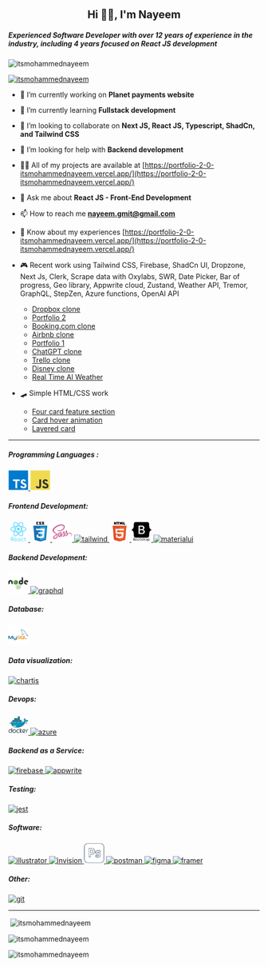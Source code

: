 <h2 align="center">Hi 👋🏼, I'm Nayeem</h2>
<h5>Experienced Software Developer with over 12 years of experience in the industry, including 4 years focused on React JS development</h5>

<p align="left">
        <img
        src="https://komarev.com/ghpvc/?username=itsmohammednayeem&label=Profile%20views&color=0e75b6&style=flat"
        alt="itsmohammednayeem" /> 
</p>

<p align="left"> 
        <a href="https://github.com/ryo-ma/github-profile-trophy">
        <img
            src="https://github-profile-trophy.vercel.app/?username=itsmohammednayeem" alt="itsmohammednayeem" />
            </a>
</p>

- 🔭 I’m currently working on **Planet payments website**

- 🌱 I’m currently learning **Fullstack development**

- 👯 I’m looking to collaborate on **Next JS, React JS, Typescript, ShadCn, and Tailwind CSS**

- 🤝 I’m looking for help with **Backend development**

- 👨‍💻 All of my projects are available at
  [https://portfolio-2-0-itsmohammednayeem.vercel.app/](https://portfolio-2-0-itsmohammednayeem.vercel.app/)

- 💬 Ask me about **React JS - Front-End Development**

- 📫 How to reach me **nayeem.gmit@gmail.com**

- 📄 Know about my experiences
  [https://portfolio-2-0-itsmohammednayeem.vercel.app/](https://portfolio-2-0-itsmohammednayeem.vercel.app/)

- 🎮 Recent work using Tailwind CSS, Firebase, ShadCn UI, Dropzone, Next Js, Clerk, Scrape data with Oxylabs, SWR, Date
  Picker, Bar of progress, Geo library, Appwrite cloud, Zustand, Weather API, Tremor, GraphQL, StepZen, Azure functions,
  OpenAI API
    - [Dropbox clone](https://dropbox-itsmohammednayeem.vercel.app/)
    - [Portfolio 2](https://portfolio-2-0-itsmohammednayeem.vercel.app/)
    - [Booking.com clone](https://booking-clone-neon.vercel.app/)
    - [Airbnb clone](https://airbnb-itsmohammednayeem.vercel.app/)
    - [Portfolio 1](https://resume-itsmohammednayeem.vercel.app/)
    - [ChatGPT clone](https://chatgpt-messenger-itsmohammednayeem.vercel.app/)
    - [Trello clone](https://trello-appwrite-clone-itsmohammednayeem.vercel.app/)
    - [Disney clone](https://disney-clone-itsmohammednayeem.vercel.app/)
    - [Real Time AI Weather](https://stepzen-weather-app-itsmohammednayeem.vercel.app/)

- 🛹 Simple HTML/CSS work
    - [Four card feature section](https://four-card-feature-section-master-itsmohammednayeem.vercel.app/)
    - [Card hover animation](https://css-card-hover-animation-itsmohammednayeem.vercel.app/)
    - [Layered card](https://layered-card-itsmohammednayeem.vercel.app/)

<hr/>

<h5 align="left">Programming Languages :</h5>

<p align="left"> 
<a href="https://www.typescriptlang.org/" target="_blank" rel="noreferrer"> <img
            src="https://raw.githubusercontent.com/devicons/devicon/master/icons/typescript/typescript-original.svg"
            alt="typescript" width="40" height="40" /> </a> <a href="https://developer.mozilla.org/en-US/docs/Web/JavaScript" target="_blank"
        rel="noreferrer"> <img
            src="https://raw.githubusercontent.com/devicons/devicon/master/icons/javascript/javascript-original.svg"
            alt="javascript" width="40" height="40" /> </a> 

</p>

<h5 align="left">Frontend Development:</h5>

<p align="left"> 

<a href="https://reactjs.org/" target="_blank" rel="noreferrer"> <img
            src="https://raw.githubusercontent.com/devicons/devicon/master/icons/react/react-original-wordmark.svg"
            alt="react" width="40" height="40" /> </a> <a href="https://www.w3schools.com/css/" target="_blank" rel="noreferrer"> <img
            src="https://raw.githubusercontent.com/devicons/devicon/master/icons/css3/css3-original-wordmark.svg"
            alt="css3" width="40" height="40" /> </a> <a href="https://sass-lang.com" target="_blank" rel="noreferrer">
        <img src="https://raw.githubusercontent.com/devicons/devicon/master/icons/sass/sass-original.svg" alt="sass"
            width="40" height="40" /> </a> <a href="https://tailwindcss.com/" target="_blank" rel="noreferrer"> <img
            src="https://www.vectorlogo.zone/logos/tailwindcss/tailwindcss-icon.svg" alt="tailwind" width="40"
            height="40" /> </a> <a href="https://www.w3.org/html/" target="_blank" rel="noreferrer"> <img
            src="https://raw.githubusercontent.com/devicons/devicon/master/icons/html5/html5-original-wordmark.svg"
            alt="html5" width="40" height="40" /> </a> <a href="https://getbootstrap.com" target="_blank" rel="noreferrer"> <img
            src="https://raw.githubusercontent.com/devicons/devicon/master/icons/bootstrap/bootstrap-plain-wordmark.svg"
            alt="bootstrap" width="40" height="40" /> </a> <a href="https://mui.com/material-ui/getting-started/" target="_blank" rel="noreferrer"> <img
            src="https://v4.mui.com/static/logo.png"
            alt="materialui" width="40" height="40" /> </a>
</p>

<h5 align="left">Backend Development:</h5>

<p align="left"> 

<a
        href="https://nodejs.org" target="_blank" rel="noreferrer"> <img
            src="https://raw.githubusercontent.com/devicons/devicon/master/icons/nodejs/nodejs-original-wordmark.svg"
            alt="nodejs" width="40" height="40" /> </a> <a
        href="https://graphql.org" target="_blank" rel="noreferrer"> <img
            src="https://www.vectorlogo.zone/logos/graphql/graphql-icon.svg" alt="graphql" width="40" height="40" />
    </a> 
</p>

<h5 align="left">Database:</h5>

<p align="left"> 
<a href="https://www.mysql.com/" target="_blank" rel="noreferrer"> <img
            src="https://raw.githubusercontent.com/devicons/devicon/master/icons/mysql/mysql-original-wordmark.svg"
            alt="mysql" width="40" height="40" /> </a>
</p>

<h5 align="left">Data visualization:</h5>

<p align="left"> 
<a href="https://www.chartjs.org" target="_blank"
        rel="noreferrer"> <img src="https://www.chartjs.org/media/logo-title.svg" alt="chartjs" width="40"
            height="40" /> </a>
</p>

<h5 align="left">Devops:</h5>
<p align="left"> 
<a href="https://www.docker.com/" target="_blank"
        rel="noreferrer"> <img
            src="https://raw.githubusercontent.com/devicons/devicon/master/icons/docker/docker-original-wordmark.svg"
            alt="docker" width="40" height="40" /> </a> <a href="https://azure.microsoft.com/en-in/" target="_blank" rel="noreferrer"> <img
            src="https://www.vectorlogo.zone/logos/microsoft_azure/microsoft_azure-icon.svg" alt="azure" width="40"
            height="40" /> </a> 
</p>

<h5 align="left">Backend as a Service:</h5>
<p align="left"> 
<a href="https://firebase.google.com/" target="_blank" rel="noreferrer"> <img
            src="https://www.vectorlogo.zone/logos/firebase/firebase-icon.svg" alt="firebase" width="40" height="40" />
    </a> <a href="https://appwrite.io" target="_blank" rel="noreferrer"> <img
            src="https://www.vectorlogo.zone/logos/appwriteio/appwriteio-icon.svg" alt="appwrite" width="40"
            height="40" /> </a>
</p>

<h5 align="left">Testing:</h5>
<p align="left"> 
<a href="https://jestjs.io" target="_blank"
        rel="noreferrer"> <img src="https://www.vectorlogo.zone/logos/jestjsio/jestjsio-icon.svg" alt="jest" width="40"
            height="40" /> </a>
</p>

<h5 align="left">Software:</h5>
<p align="left"> 
<a href="https://www.adobe.com/in/products/illustrator.html"
        target="_blank" rel="noreferrer"> <img
            src="https://www.vectorlogo.zone/logos/adobe_illustrator/adobe_illustrator-icon.svg" alt="illustrator"
            width="40" height="40" /> </a> <a href="https://www.invisionapp.com/" target="_blank" rel="noreferrer"> <img
            src="https://www.vectorlogo.zone/logos/invisionapp/invisionapp-icon.svg" alt="invision" width="40"
            height="40" /> </a> <a href="https://www.photoshop.com/en" target="_blank"
        rel="noreferrer"> <img
            src="https://raw.githubusercontent.com/devicons/devicon/master/icons/photoshop/photoshop-line.svg"
            alt="photoshop" width="40" height="40" /> </a> <a href="https://postman.com" target="_blank"
        rel="noreferrer"> <img src="https://www.vectorlogo.zone/logos/getpostman/getpostman-icon.svg" alt="postman"
            width="40" height="40" /> </a>  <a href="https://www.figma.com/" target="_blank"
        rel="noreferrer"> <img src="https://www.vectorlogo.zone/logos/figma/figma-icon.svg" alt="figma" width="40"
            height="40" /> </a>  <a href="https://www.framer.com/" target="_blank" rel="noreferrer"> <img
            src="https://www.vectorlogo.zone/logos/framer/framer-icon.svg" alt="framer" width="40" height="40" /> </a>
</p>



<h5 align="left">Other:</h5>
<p align="left"> 
<a href="https://git-scm.com/" target="_blank" rel="noreferrer"> <img
            src="https://www.vectorlogo.zone/logos/git-scm/git-scm-icon.svg" alt="git" width="40" height="40" /> </a>
</p>


<hr/>

<p>&nbsp;<img align="center" src="https://github-readme-stats.vercel.app/api?username=itsmohammednayeem&show_icons=true&locale=en" alt="itsmohammednayeem" /></p>

<p><img align="center" src="https://github-readme-streak-stats.herokuapp.com/?user=itsmohammednayeem&" alt="itsmohammednayeem" /></p>

<p><img align="left" src="https://github-readme-stats.vercel.app/api/top-langs?username=itsmohammednayeem&show_icons=true&locale=en&layout=compact" alt="itsmohammednayeem" /></p>

